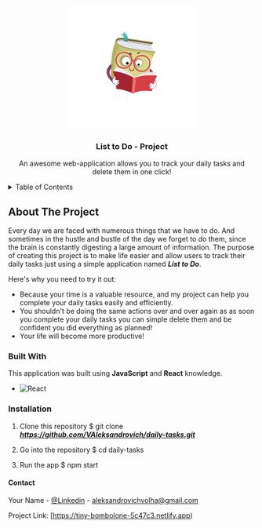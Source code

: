 
<!-- PROJECT LOGO -->
<br />
<div align="center">
  <a href="https://tiny-bombolone-5c47c3.netlify.app">
    <img src="book.png" alt="Logo" width="250" height="250">
  </a>

  <h3 align="center">List to Do - Project </h3>

  <p align="center">
    An awesome web-application allows you to track your daily tasks and delete them in one click!
    <br /> 
  </p>
</div>


<!-- TABLE OF CONTENTS -->
<details>
  <summary>Table of Contents</summary>
  <ol>
    <li>
    About The Project
      <ul>
        <li>Built With</li>
      </ul>
    </li>
    
<li>Installation</li>
      </ul>
    </li>
    <li>Contact</li>
      </ul>
    </li>
  </ol>
</details>


<!-- ABOUT THE PROJECT -->
## About The Project

Every day we are faced with numerous things that we have to do. And sometimes in the hustle and bustle of the day we forget to do them, since the brain is constantly digesting a large amount of information. The purpose of creating this project is to make life easier and allow users to track their daily tasks just using a simple application named   ***List to Do***.

Here's why you need to try it out:
* Because your time is a valuable resource, and my project can help you complete your daily tasks easily and efficiently. 
* You shouldn't be doing the same actions over and over again as as soon you complete your daily tasks you can simple delete them and be confident you did everything as planned!
* Your life will become more productive!


### Built With

This application was built using **JavaScript** and **React** knowledge.

* ![React][React.js]


### Installation

1. Clone this repository
$ git clone ***https://github.com/VAleksandrovich/daily-tasks.git***

2. Go into the repository
$ cd daily-tasks

3. Run the app
$ npm start


<!-- CONTACT -->

#### Contact

Your Name - [@Linkedin](https://www.linkedin.com/in/volha-aleksandrovich-449831266/) - aleksandrovichvolha@gmail.com

Project Link: [https://tiny-bombolone-5c47c3.netlify.app)



<!-- MARKDOWN LINKS & IMAGES -->
[React.js]: https://img.shields.io/badge/React-20232A?style=for-the-badge&logo=react&logoColor=61DAFB






